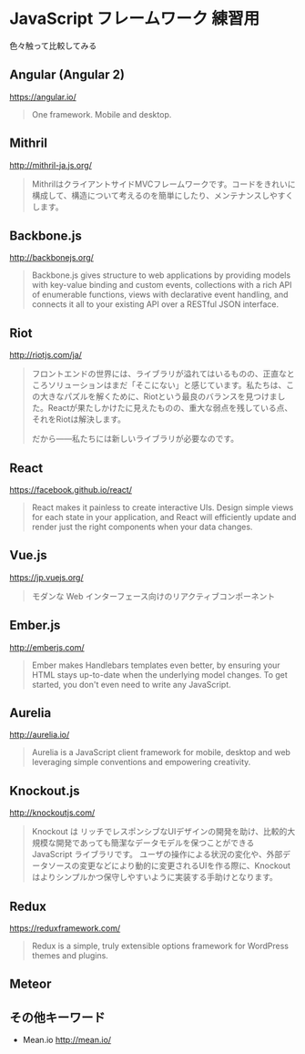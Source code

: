 # JavaScript フレームワーク 練習用

色々触って比較してみる

## Angular (Angular 2)
https://angular.io/

> One framework.
> Mobile and desktop.

## Mithril
http://mithril-ja.js.org/

> MithrilはクライアントサイドMVCフレームワークです。コードをきれいに構成して、構造について考えるのを簡単にしたり、メンテナンスしやすくします。

## Backbone.js
http://backbonejs.org/

> Backbone.js gives structure to web applications by providing models with key-value binding and custom events, collections with a rich API of enumerable functions, views with declarative event handling, and connects it all to your existing API over a RESTful JSON interface.

## Riot
http://riotjs.com/ja/

> フロントエンドの世界には、ライブラリが溢れてはいるものの、正直なところソリューションはまだ「そこにない」と感じています。私たちは、この大きなパズルを解くために、Riotという最良のバランスを見つけました。Reactが果たしかけたに見えたものの、重大な弱点を残している点、それをRiotは解決します。
>
> だから——私たちには新しいライブラリが必要なのです。

## React
https://facebook.github.io/react/

> React makes it painless to create interactive UIs. Design simple views for each state in your application, and React will efficiently update and render just the right components when your data changes.

## Vue.js
https://jp.vuejs.org/

> モダンな Web インターフェース向けのリアクティブコンポーネント

## Ember.js
http://emberjs.com/

> Ember makes Handlebars templates even better, by ensuring your HTML stays up-to-date when the underlying model changes. To get started, you don't even need to write any JavaScript.

## Aurelia
http://aurelia.io/

> Aurelia is a JavaScript client framework for mobile, desktop and web leveraging simple conventions and empowering creativity.

## Knockout.js
http://knockoutjs.com/

> Knockout は リッチでレスポンシブなUIデザインの開発を助け、比較的大規模な開発であっても簡潔なデータモデルを保つことができる JavaScript ライブラリです。 ユーザの操作による状況の変化や、外部データソースの変更などにより動的に変更されるUIを作る際に、Knockout はよりシンプルかつ保守しやすいように実装する手助けとなります。

## Redux
https://reduxframework.com/

> Redux is a simple, truly extensible options framework for WordPress themes and plugins.

## Meteor

## その他キーワード
- Mean.io
http://mean.io/
